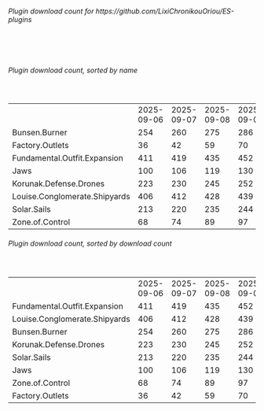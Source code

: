 <h6>Plugin download count for https://github.com/LixiChronikouOriou/ES-plugins</h6><br>
<br>
<h6>Plugin download count, sorted by name</h6><sub><sup><br>
<table>
	<tr>
		<td></td>
		<td>2025-09-06</td>
		<td>2025-09-07</td>
		<td>2025-09-08</td>
		<td>2025-09-09</td>
		<td>2025-09-10</td>
		<td>2025-09-11</td>
		<td>2025-09-12</td>
		<td>today +</td>
	</tr>
	<tr>
		<td>Bunsen.Burner</td>
		<td>254</td>
		<td>260</td>
		<td>275</td>
		<td>286</td>
		<td>299</td>
		<td>307</td>
		<td>311</td>
		<td>+ 4</td>
	</tr>
	<tr>
		<td>Factory.Outlets</td>
		<td>36</td>
		<td>42</td>
		<td>59</td>
		<td>70</td>
		<td>81</td>
		<td>90</td>
		<td>92</td>
		<td>+ 2</td>
	</tr>
	<tr>
		<td>Fundamental.Outfit.Expansion</td>
		<td>411</td>
		<td>419</td>
		<td>435</td>
		<td>452</td>
		<td>465</td>
		<td>498</td>
		<td>507</td>
		<td>+ 9</td>
	</tr>
	<tr>
		<td>Jaws</td>
		<td>100</td>
		<td>106</td>
		<td>119</td>
		<td>130</td>
		<td>141</td>
		<td>151</td>
		<td>155</td>
		<td>+ 4</td>
	</tr>
	<tr>
		<td>Korunak.Defense.Drones</td>
		<td>223</td>
		<td>230</td>
		<td>245</td>
		<td>252</td>
		<td>264</td>
		<td>276</td>
		<td>281</td>
		<td>+ 5</td>
	</tr>
	<tr>
		<td>Louise.Conglomerate.Shipyards</td>
		<td>406</td>
		<td>412</td>
		<td>428</td>
		<td>439</td>
		<td>452</td>
		<td>474</td>
		<td>480</td>
		<td>+ 6</td>
	</tr>
	<tr>
		<td>Solar.Sails</td>
		<td>213</td>
		<td>220</td>
		<td>235</td>
		<td>244</td>
		<td>255</td>
		<td>267</td>
		<td>270</td>
		<td>+ 3</td>
	</tr>
	<tr>
		<td>Zone.of.Control</td>
		<td>68</td>
		<td>74</td>
		<td>89</td>
		<td>97</td>
		<td>103</td>
		<td>109</td>
		<td>112</td>
		<td>+ 3</td>
	</tr>
</table>
</sub></sup>
<h6>Plugin download count, sorted by download count</h6><sub><sup><br>
<table>
	<tr>
		<td></td>
		<td>2025-09-06</td>
		<td>2025-09-07</td>
		<td>2025-09-08</td>
		<td>2025-09-09</td>
		<td>2025-09-10</td>
		<td>2025-09-11</td>
		<td>2025-09-12</td>
		<td>today +</td>
	</tr>
	<tr>
		<td>Fundamental.Outfit.Expansion</td>
		<td>411</td>
		<td>419</td>
		<td>435</td>
		<td>452</td>
		<td>465</td>
		<td>498</td>
		<td>507</td>
		<td>+ 9</td>
	</tr>
	<tr>
		<td>Louise.Conglomerate.Shipyards</td>
		<td>406</td>
		<td>412</td>
		<td>428</td>
		<td>439</td>
		<td>452</td>
		<td>474</td>
		<td>480</td>
		<td>+ 6</td>
	</tr>
	<tr>
		<td>Bunsen.Burner</td>
		<td>254</td>
		<td>260</td>
		<td>275</td>
		<td>286</td>
		<td>299</td>
		<td>307</td>
		<td>311</td>
		<td>+ 4</td>
	</tr>
	<tr>
		<td>Korunak.Defense.Drones</td>
		<td>223</td>
		<td>230</td>
		<td>245</td>
		<td>252</td>
		<td>264</td>
		<td>276</td>
		<td>281</td>
		<td>+ 5</td>
	</tr>
	<tr>
		<td>Solar.Sails</td>
		<td>213</td>
		<td>220</td>
		<td>235</td>
		<td>244</td>
		<td>255</td>
		<td>267</td>
		<td>270</td>
		<td>+ 3</td>
	</tr>
	<tr>
		<td>Jaws</td>
		<td>100</td>
		<td>106</td>
		<td>119</td>
		<td>130</td>
		<td>141</td>
		<td>151</td>
		<td>155</td>
		<td>+ 4</td>
	</tr>
	<tr>
		<td>Zone.of.Control</td>
		<td>68</td>
		<td>74</td>
		<td>89</td>
		<td>97</td>
		<td>103</td>
		<td>109</td>
		<td>112</td>
		<td>+ 3</td>
	</tr>
	<tr>
		<td>Factory.Outlets</td>
		<td>36</td>
		<td>42</td>
		<td>59</td>
		<td>70</td>
		<td>81</td>
		<td>90</td>
		<td>92</td>
		<td>+ 2</td>
	</tr>
</table>
</sub></sup>
